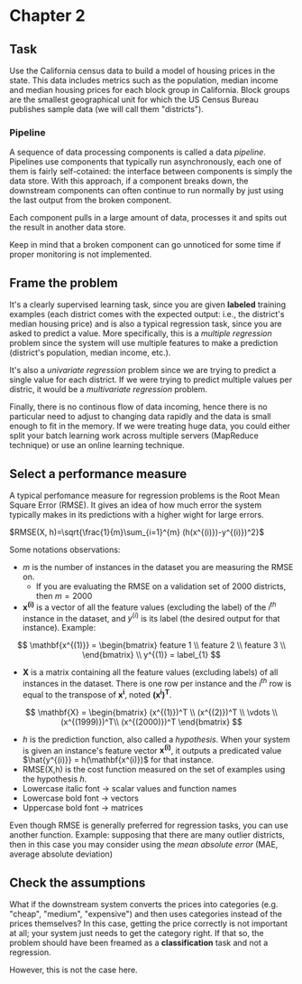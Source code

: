 # Chapter 2

## Task

Use the California census data to build a model of housing prices in the state. This data includes metrics such as the population, median income and median housing prices for each block group in California. Block groups are the smallest geographical unit for which the US Census Bureau publishes sample data (we will call them "districts").

### Pipeline

A sequence of data processing components is called a data _pipeline_. Pipelines use components that typically run asynchronously, each one of them is fairly self-cotained: the interface between components is simply the data store. With this approach, if a component breaks down, the downstream components can often continue to run normally by just using the last output from the broken component.

Each component pulls in a large amount of data, processes it and spits out the result in another data store.

Keep in mind that a broken component can go unnoticed for some time if proper monitoring is not implemented.

## Frame the problem

It's a clearly supervised learning task, since you are given **labeled** training examples (each district comes with the expected output: i.e., the district's median housing price) and is also a typical regression task, since you are asked to predict a value. More specifically, this is a _multiple regression_ problem since the system will use multiple features to make a prediction (district's population, median income, etc.).

It's also a _univariate regression_ problem since we are trying to predict a single value for each district. If we were trying to predict multiple values per distric, it would be a _multivariate regression_ problem.

Finally, there is no continous flow of data incoming, hence there is no particular need to adjust to changing data rapidly and the data is small enough to fit in the memory. If we were treating huge data, you could either split your batch learning work across multiple servers (MapReduce technique) or use an online learning technique.

## Select a performance measure

A typical perfomance measure for regression problems is the Root Mean Square Error (RMSE). It gives an idea of how much error the system typically makes in its predictions with a higher wight for large errors.

$RMSE(X, h)=\sqrt{\frac{1}{m}\sum_{i=1}^{m} (h(x^{(i)})-y^{(i)})^2}$

Some notations observations:

- $m$ is the number of instances in the dataset you are measuring the RMSE on.
  - If you are evaluating the RMSE on a validation set of 2000 districts, then $m = 2000$
- $\mathbf{x^(i)}$ is a vector of all the feature values (excluding the label) of the $i^{th}$ instance in the dataset, and $y^{(i)}$ is its label (the desired output for that instance). Example:
  
$$  \mathbf{x^{(1)}} = \begin{bmatrix}
    feature 1 \\
    feature 2 \\
    feature 3 \\
    \end{bmatrix}
\\
y^{(1)} = label_{1}
$$

- $\mathbf{X}$ is a matrix containing all the feature values (excluding labels) of all instances in the dataset. There is one row per instance and the $i^{th}$ row is equal to the transpose of $\mathbf{x^{i}}$, noted $\mathbf{(x^{i})^T}$.

$$  \mathbf{X} = \begin{bmatrix}
    (x^{(1)})^T \\
    (x^{(2)})^T  \\
    \vdots \\
    (x^{(1999)})^T\\
    (x^{(2000)})^T
    \end{bmatrix}
$$

- $h$ is the prediction function, also called a _hypothesis_. When your system is given an instance's feature vector $\mathbf{x^(i)}$, it outputs a predicated value  $\hat{y^{(i)}} = h(\mathbf{x^(i)})$ for that instance.
- RMSE(X,h) is the cost function measured on the set of examples using the hypothesis $h$.
- Lowercase italic font -> scalar values and function names
- Lowercase bold font -> vectors
- Uppercase bold font -> matrices

Even though RMSE is generally preferred for regression tasks, you can use another function. Example: supposing that there are many outlier districts, then in this case you may consider using the _mean absolute error_ (MAE, average absolute deviation)

## Check the assumptions

What if the downstream system converts the prices into categories (e.g. "cheap", "medium", "expensive") and then uses categories instead of the prices themselves? In this case, getting the price correctly is not important at all; your system just needs to get the category right. If that so, the problem should have been freamed as a **classification** task and not a regression.

However, this is not the case here.
